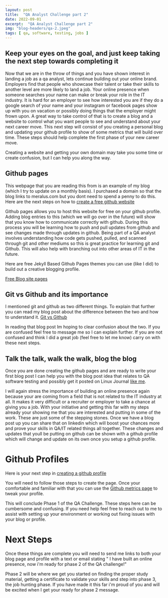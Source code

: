 ```yaml
---
layout: post
title:  "QA Analyst Challenge part 2" 
date: 2022-09-01 
excerpt:  "QA Analyst Challenge part 2"  
img: "blog-headers/qa-2.jpeg" 
tags: [ qa, software, testing, jobs ]
--- 
```


## Keep your eyes on the goal, and just keep taking the next step towards completing it

Now that we are in the throw of things and you have shown interest in landing a job as a qa analyst, lets continue building out your online brand. Employers find that people who showcase their talent or take their skills to another level are more likely to land a job. Your online presence when someone searches your name can make or break your role in the IT industry. It is hard for an employer to see how interested you are if they do a google search of your name and your instagram or facebook pages show up with you on vacation or possibly doing things that the employer might frown upon. A great way to take control of that is to create a blog and a website to control what you want people to see and understand about your next career move. This next step will consist of you creating a personal blog and updating your github profile to show of some metrics that will build over time. These steps should help complete the first phase of your new career move. 

Creating a website and getting your own domain may take you some time or create confusion, but I can help you along the way. 

## Github pages 
This webpage that you are reading this from is an example of my blog (which I try to update on a monthly basis). I purchased a domain so that the blog links to meralus.com but you dont need to spend a penny to do this. Here are the next steps on how to [create a free github website](https://docs.github.com/en/pages/getting-started-with-github-pages/creating-a-github-pages-site)

Github pages allows you to host this website for free on your github profile. Adding blog entries to this (which we will go over in the future) will show that you know how to communicate correctly with github. During this process you will be learning how to push and pull updates from github and see changes made through updates in github. Being part of a QA analyst involves understanding how code gets pushed, pulled, and scanned through git and other mediums so this is great practice for learning git and Github. This will also help with branching out into other areas of IT in the future. 

Here are free Jekyll Based Github Pages themes you can use (like I did) to build out a creative blogging profile. 

[Free Blog site pages](https://jekyllthemes.io/free)

## Git vs Github and its importance
I mentioned git and github as two different things. To explain that further you can read my blog post about the difference between the two and how to understand it. [Git vs Github](https://meralus.com/git-github-and-video-games/)


In reading that blog post Im hoping to clear confusion about the two. If you are confused feel free to message me so I can explain further. If you are not confused and think I did a great job (feel free to let me know) carry on with these next steps. 

## Talk the talk, walk the walk, blog the blog 
Once you are done creating the github pages and are ready to write your first blog post I can help you with the blog post idea that relates to QA software testing  and possibly get it posted on Linux Journal [like me](https://www.linuxjournal.com/users/tedley-meralus). 

I will again stress the importance of building an online presence again because your are coming from a field that is not related to the IT industry at all. It makes it very difficult or a recruiter or employer to take a chance at giving you a job. With your initiative and getting this far with my steps already your showing me that you are interested and putting in some of the work. 
These are just some of the stepping stones. Once we have a blog post up you can share that on linkedin which will boost your chances more and prove your skills in QA/IT related things all together.  These changes and updates that youll be putting on github can be shown with a github profile which will change and update on its own once you setup a github profile. 

# Github Profiles 
Here is your next step in [creating a github profile](https://docs.github.com/en/account-and-profile/setting-up-and-managing-your-github-profile/customizing-your-profile/managing-your-profile-readme) 


You will need to follow those steps to create the page. Once your comfortable and familiar with that you can use the [Github metrics page](https://github.com/lowlighter/metrics) to tweak your profile. 

This will conclude Phase 1 of the QA Challenge. 
These steps here can be cumbersome and confusing. If you need help feel free to reach out to me to assist with setting up your environment or working out fixing issues with your blog or profile. 

# Next Steps 
Once these things are complete you will need to send me links to both your blog page and profile with a text or email stating " I have built an online presence, now i'm ready for phase 2 of the QA challenge!" 


Phase 2 will be where we get you started on finding the proper study material, getting a certificate to validate your skills and step into phase 3, the job hunting phase. If you have made it this far i'm proud of you and will be excited when I get your ready for phase 2 message. 

 

